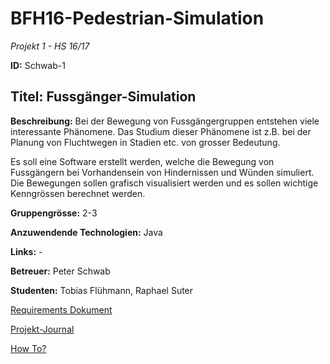 # BFH16-Pedestrian-Simulation

*Projekt 1 - HS 16/17*

**ID:** Schwab-1

## Titel: Fussgänger-Simulation

**Beschreibung:** Bei der Bewegung von Fussgängergruppen entstehen viele interessante Phänomene. Das Studium dieser Phänomene ist z.B. bei der Planung von Fluchtwegen in Stadien etc. von grosser Bedeutung.

Es soll eine Software erstellt werden, welche die Bewegung von Fussgängern bei Vorhandensein von Hindernissen und Wünden simuliert. Die Bewegungen sollen grafisch visualisiert werden und es sollen wichtige Kenngrössen berechnet werden.

**Gruppengrösse:** 2-3

**Anzuwendende Technologien:** Java

**Links:** -

**Betreuer:** Peter Schwab

**Studenten:** Tobias Flühmann, Raphael Suter

[Requirements Dokument](./Requirements.md)

[Projekt-Journal](./Journal.md)

[How To?](./HowTo.md)